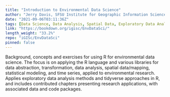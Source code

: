 ```yaml
---
title: "Introduction to Environmental Data Science"
author: "Jerry Davis, SFSU Institute for Geographic Information Science"
date: "2021-09-06T03:11:36Z"
tags: [Data Science, Data Analysis, Spatial Data, Exploratory Data Analysis, Tidyverse, Package]
link: "https://bookdown.org/igisc/EnvDataSci/"
length_weight: "33.2%"
repo: "iGISc/EnvDataSci"
pinned: false
---
```


Background, concepts and exercises for using R for environmental data science. The focus is on applying the R language and various libraries for data abstraction, transformation, data analysis, spatial data/mapping, statistical modeling, and time series, applied to environmental research. Applies exploratory data analysis methods and tidyverse approaches in R, and includes contributed chapters presenting research applications, with associated data and code packages.
